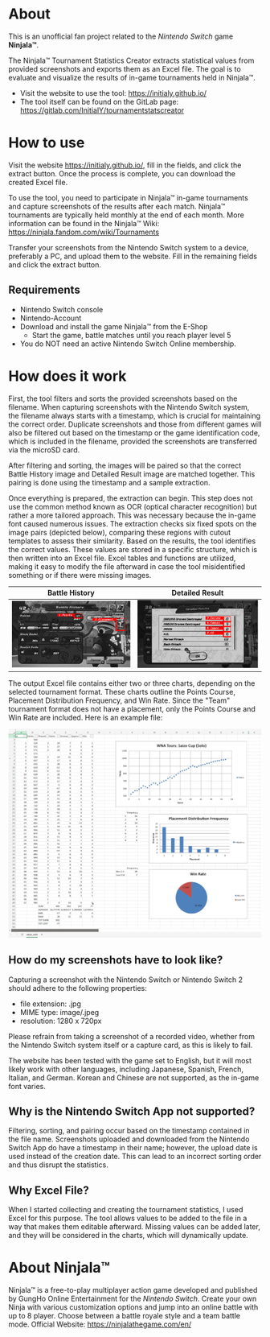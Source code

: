 # About
This is an unofficial fan project related to the *Nintendo Switch* game **Ninjala™**.

The Ninjala™ Tournament Statistics Creator extracts statistical values from provided screenshots and exports them as an Excel file. The goal is to evaluate and visualize the results of in-game tournaments held in Ninjala™. 
* Visit the website to use the tool: https://initialy.github.io/
* The tool itself can be found on the GitLab page: https://gitlab.com/InitialY/tournamentstatscreator


# How to use
Visit the website https://initialy.github.io/, fill in the fields, and click the extract button. Once the process is complete, you can download the created Excel file.

To use the tool, you need to participate in Ninjala™ in-game tournaments and capture screenshots of the results after each match. Ninjala™ tournaments are typically held monthly at the end of each month. More information can be found in the Ninjala™ Wiki: https://ninjala.fandom.com/wiki/Tournaments 

Transfer your screenshots from the Nintendo Switch system to a device, preferably a PC, and upload them to the website. Fill in the remaining fields and click the extract button.

## Requirements
* Nintendo Switch console
* Nintendo-Account
* Download and install the game Ninjala™ from the E-Shop
  * Start the game, battle matches until you reach player level 5
* You do NOT need an active Nintendo Switch Online membership.

# How does it work
First, the tool filters and sorts the provided screenshots based on the filename. When capturing screenshots with the Nintendo Switch system, the filename always starts with a timestamp, which is crucial for maintaining the correct order. Duplicate screenshots and those from different games will also be filtered out based on the timestamp or the game identification code, which is included in the filename, provided the screenshots are transferred via the microSD card.

After filtering and sorting, the images will be paired so that the correct Battle History image and Detailed Result image are matched together. This pairing is done using the timestamp and a sample extraction.

Once everything is prepared, the extraction can begin. This step does not use the common method known as OCR (optical character recognition) but rather a more tailored approach. This was necessary because the in-game font caused numerous issues. The extraction checks six fixed spots on the image pairs (depicted below), comparing these regions with cutout templates to assess their similarity. Based on the results, the tool identifies the correct values. These values are stored in a specific structure, which is then written into an Excel file. Excel tables and functions are utilized, making it easy to modify the file afterward in case the tool misidentified something or if there were missing images.

| Battle History | Detailed Result |
| -------------- | --------------- |
| ![Points and Placement in the Battle History are marked](ModifiedBattleHistoryImage.png "Battle History") | ![Drones, K.O.'s and IPPON's in the Detailed Result are marked](ModifiedDetailedResultImage.png "Detailed Result") |

The output Excel file contains either two or three charts, depending on the selected tournament format. These charts outline the Points Course, Placement Distribution Frequency, and Win Rate. Since the "Team" tournament format does not have a placement, only the Points Course and Win Rate are included. Here is an example file:

![Excel file output when "Solo" is selected](NinjalaTournamentStats.jpg "Sample Excel file")

## How do my screenshots have to look like?
Capturing a screenshot with the Nintendo Switch or Nintendo Switch 2 should adhere to the following properties:
* file extension: .jpg
* MIME type: image/.jpeg
* resolution: 1280 x 720px

Please refrain from taking a screenshot of a recorded video, whether from the Nintendo Switch system itself or a capture card, as this is likely to fail.

The website has been tested with the game set to English, but it will most likely work with other languages, including Japanese, Spanish, French, Italian, and German. Korean and Chinese are not supported, as the in-game font varies.

## Why is the Nintendo Switch App not supported?
Filtering, sorting, and pairing occur based on the timestamp contained in the file name. Screenshots uploaded and downloaded from the Nintendo Switch App do have a timestamp in their name; however, the upload date is used instead of the creation date. This can lead to an incorrect sorting order and thus disrupt the statistics. 

## Why Excel File?
When I started collecting and creating the tournament statistics, I used Excel for this purpose. The tool allows values to be added to the file in a way that makes them editable afterward. Missing values can be added later, and they will be considered in the charts, which will dynamically update.

# About Ninjala™
Ninjala™ is a free-to-play multiplayer action game developed and published by GungHo Online Entertainment for the *Nintendo Switch*.
Create your own Ninja with various customization options and jump into an online battle with up to 8 player. Choose between a battle royale style and a team battle mode.
Official Website: https://ninjalathegame.com/en/